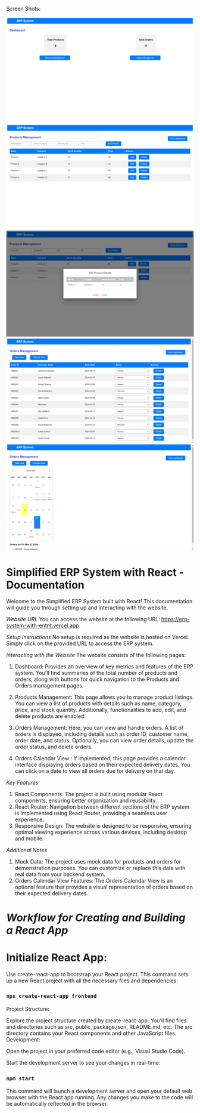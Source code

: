 Screen Shots:

![alt text](image.png)
![alt text](image-1.png)
![alt text](image-4.png)
![alt text](image-2.png)
![alt text](image-3.png)

# Simplified ERP System with React - Documentation

Welcome to the Simplified ERP System built with React! This documentation will guide you through setting up and interacting with the website.

*Website URL*
You can access the website at the following URL: https://erp-system-with-entnt.vercel.app

*Setup Instructions*
No setup is required as the website is hosted on Vercel. Simply click on the provided URL to access the ERP system.

*Interacting with the Website*
The website consists of the following pages:

1. Dashboard: Provides an overview of key metrics and features of the ERP system. You'll find summaries of the total number of products and orders, along with buttons for quick navigation to the Products and Orders management pages.

2. Products Management: This page allows you to manage product listings. You can view a list of products with details such as name, category, price, and stock quantity. Additionally, functionalities to add, edit, and delete products are enabled.

3. Orders Management: Here, you can view and handle orders. A list of orders is displayed, including details such as order ID, customer name, order date, and status. Optionally, you can view order details, update the order status, and delete orders.

4. Orders Calendar View : If implemented, this page provides a calendar interface displaying orders based on their expected delivery dates. You can click on a date to view all orders due for delivery on that day.

*Key Features*
1. React Components: The project is built using modular React components, ensuring better organization and reusability.
2. React Router: Navigation between different sections of the ERP system is implemented using React Router, providing a seamless user experience.
3. Responsive Design: The website is designed to be responsive, ensuring optimal viewing experience across various devices, including desktop and mobile.

*Additional Notes*
1. Mock Data: The project uses mock data for products and orders for demonstration purposes. You can customize or replace this data with real data from your backend system.
2. Orders Calendar View Features: The Orders Calendar View is an optional feature that provides a visual representation of orders based on their expected delivery dates.

# *Workflow for Creating and Building a React App*

# Initialize React App:

Use create-react-app to bootstrap your React project. This command sets up a new React project with all the necessary files and dependencies:

### `npx create-react-app frontend`

Project Structure:

Explore the project structure created by create-react-app. You'll find files and directories such as src, public, package.json, README.md, etc.
The src directory contains your React components and other JavaScript files.
Development:

Open the project in your preferred code editor (e.g., Visual Studio Code).

Start the development server to see your changes in real-time:

### `npm start`

This command will launch a development server and open your default web browser with the React app running. Any changes you make to the code will be automatically reflected in the browser.